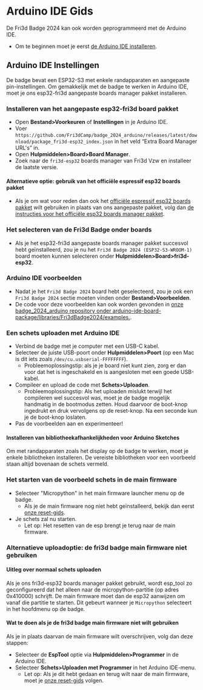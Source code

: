 # Arduino IDE Gids
De Fri3d Badge 2024 kan ook worden geprogrammeerd met de Arduino IDE.
* Om te beginnen moet je eerst [de Arduino IDE installeren](https://docs.arduino.cc/software/ide-v2/tutorials/getting-started/ide-v2-downloading-and-installing/#windows).

## Arduino IDE Instellingen

De badge bevat een ESP32-S3 met enkele randapparaten en aangepaste pin-instellingen. Om gemakkelijk met de badge te werken in Arduino IDE, moet je ons esp32-fri3d aangepaste boards manager pakket installeren.

### Installeren van het aangepaste esp32-fri3d board pakket
* Open **Bestand>Voorkeuren** of **Instellingen** in je Arduino IDE.
* Voer `https://github.com/Fri3dCamp/badge_2024_arduino/releases/latest/download/package_fri3d-esp32_index.json` in het veld “Extra Board Manager URL's” in.
* Open **Hulpmiddelen>Board>Board Manager**.
* Zoek naar de `fri3d-esp32` boards manager van Fri3d Vzw en installeer de laatste versie.

#### Alternatieve optie: gebruik van het officiële espressif esp32 boards pakket
* Als je om wat voor reden dan ook het [officiële espressif esp32 boards pakket](https://espressif.github.io/arduino-esp32) wilt gebruiken in plaats van ons aangepaste pakket, volg dan [de instructies voor het officiële esp32 boards manager pakket](./using_official_esp32_boards_manager_package.nl.md).

### Het selecteren van de Fri3d Badge onder boards
* Als je het esp32-fri3d aangepaste boards manager pakket succesvol hebt geïnstalleerd, zou je nu het `Fri3d Badge 2024 (ESP32-S3-WROOM-1)` board moeten kunnen selecteren onder **Hulpmiddelen>Board>fri3d-esp32**.

### Arduino IDE voorbeelden
* Nadat je het `Fri3d Badge 2024` board hebt geselecteerd, zou je ook een `Fri3d Badge 2024` sectie moeten vinden onder **Bestand>Voorbeelden**.
* De code voor deze voorbeelden kan ook worden gevonden in [onze badge_2024_arduino repository onder arduino-ide-board-package/libraries/Fri3dBadge2024/examples.](https://github.com/Fri3dCamp/badge_2024_arduino/tree/main/arduino-ide-board-package/libraries/Fri3dBadge2024/examples).

### Een schets uploaden met Arduino IDE
* Verbind de badge met je computer met een USB-C kabel.
* Selecteer de juiste USB-poort onder **Hulpmiddelen>Poort** (op een Mac is dit iets zoals `/dev/cu.usbserial-FFFFFFFF`).
    * Probleemoplossingstip: als je je board niet kunt zien, zorg er dan voor dat het is ingeschakeld en is aangesloten met een goede USB-kabel.
* Compileer en upload de code met **Schets>Uploaden**.
    * Probleemoplossingstip: Als het uploaden mislukt terwijl het compileren wel succesvol was, moet je de badge mogelijk handmatig in de bootmodus zetten. Houd daarvoor de boot-knop ingedrukt en druk vervolgens op de reset-knop. Na een seconde kun je de boot-knop loslaten.
* Pas de voorbeelden aan en experimenteer!

#### Installeren van bibliotheekafhankelijkheden voor Arduino Sketches
Om met randapparaten zoals het display op de badge te werken, moet je enkele bibliotheken installeren. De vereiste bibliotheken voor een voorbeeld staan altijd bovenaan de schets vermeld.

### Het starten van de voorbeeld schets in de main firmware
* Selecteer "Micropython" in het main firmware launcher menu op de badge.
    * Als je de main firmware nog niet hebt geïnstalleerd, bekijk dan eerst [onze reset-gids](../reset.nl.md).
* Je schets zal nu starten.
    * Let op: Het resetten van de esp brengt je terug naar de main firmware.

### Alternatieve uploadoptie: de fri3d badge main firmware niet gebruiken
#### Uitleg over normaal schets uploaden
Als je ons fri3d-esp32 boards manager pakket gebruikt, wordt esp_tool zo geconfigureerd dat het alleen naar de micropython-partitie (op adres 0x410000) schrijft. De main firmware moet dan de esp32 aanwijzen om vanaf die partitie te starten. Dit gebeurt wanneer je `Micropython` selecteert in het hoofdmenu op de badge.

#### Wat te doen als je de fri3d badge main firmware niet wilt gebruiken
Als je in plaats daarvan de main firmware wilt overschrijven, volg dan deze stappen:

* Selecteer de **EspTool** optie via **Hulpmiddelen>Programmer** in de Arduino IDE.
* Selecteer **Schets>Uploaden met Programmer** in het Arduino IDE-menu.
    * Let op: Als je dit hebt gedaan en terug wilt naar de main firmware, moet je [onze reset-gids](../reset.nl.md) volgen.
